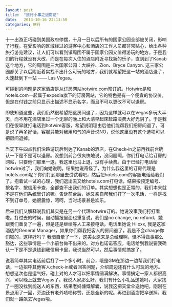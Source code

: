 ```yaml
---
layout: post
title:  "旅行小事之退房记"
date:   2013-10-16 22:13:50
categories: 旅行
---
```


十一出游正巧碰到美国政府停摆，十月一日以后所有的国家公园全部被关闭，影响了行程。在受影响的区域经过的游客中心和酒店的工作人员都非常贴心，给出各种旅行游览建议，让人们可以看到镇周围不属于国家公园又值得游玩的地方。于是我们的行程就没有大改，而是在每次入住的酒店附近寻找新的乐子，直到到了Kanab这个地方，它的周围是三大国家公园：大峡谷、Zion、Bryce Canyon. 这三家公园都关了以后附近着实找不出什么可玩的地方，我们就希望把这一站的酒店退了，火速赶到下一站 —— Las Vegas。

可碰到的问题是这家酒店是从订房网站hotwire.com预订的。Hotwire是和hotels.com一起属于expedia旗下的订房网站，它的特色是有一个便宜的协议价，但是在付钱之前只显示出描述不显示名字，而且不可以更改不可以退房。

即使知道这些，我们仍然很希望把这房间退了，因为这样就可以在Vegas多玩大半天，而不用在酒店里过一个无聊的晚上和大清早起床赶路浪费大好光阴了。于是我们在很早就打电话到hotwire客服，希望说明理由后他们能帮我们把房间退了，可是说了再多好话，客服只能对我用和气的声音说NO，说他这里没有这个选项可以把房间退掉。

当天下午四点我们沿路游玩后到达了Kanab的酒店，在Check-in之前再找前台确认一下是不是可以退房。没想到前台很爽快地说，没问题啊，你们打电话给订房的网站，只要他们那里一退，我这里也马上退，没有手续费。由于已经打电话给hotwire过了，我们向她说明。结果她说奇怪了，为什么我这里的订房代理是hotels.com呢？你们打到那里去试试看吧，然后把hotels.com的客服电话给我们了。抱着试一试的心理，我们退出去又给hotels.com打电话，结果按预定编号、按名字、按信用卡查，全都查不出我们的订单。其实想想也是正常的，我们本来就不是在他们系统里订的嘛。告诉前台后，她又亲自帮我们打了一次电话，一样是找不到订单号，她很震惊，呵呵，当时场景甚是欢乐。

后来我们又解释说我们其实是在另一个代理hotwire订的。她说没事我们打打看啦。打过去的时候，自动播报里面也重复说，我们是no change, no refund，她跟我们重复了一遍，但是还是继续等人工来接电话。电话里她说 Hi xxx, 我是这家酒店的General Manager，如果你们帮我把客人的房间退了，我是不会charge你们钱的，这样好吗？ 我暗自晕了一下，这美女原来是总经理啊，怪不得做事那么豁达，这些事情是一个小前台做不出来的。对方也诺诺答应，电话给到我说要我确认一下是不是退钱到我信用卡里，我说当然可以，然后事情就搞定了。

说着简单其实电话前后打了一个多小时。前台，哦是GM在那边一边帮我们打电话，一边招呼其他客人check-in或者回答问题，介绍周边还有什么可玩的地方。想想这次也是运气好，碰上对的人才可以把事情圆满解决。事情搞定一家人都很高兴，可以晚上就去Vegas了。我说人家那么好，我们有什么小礼品送她吗，大家找了一圈没找到能送人的东西，结果老妈慷慨解囊，说我这把天堂伞送她吧，刚刚在景点用了一回，旁边还有老外啧啧称赞，还是全新的呢。再进到酒店把伞送掉，我们就一路飙去Vegas啦。
